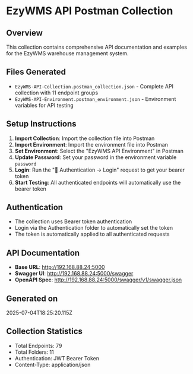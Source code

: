 # EzyWMS API Postman Collection

## Overview
This collection contains comprehensive API documentation and examples for the EzyWMS warehouse management system.

## Files Generated
- `EzyWMS-API-Collection.postman_collection.json` - Complete API collection with 11 endpoint groups
- `EzyWMS-API-Environment.postman_environment.json` - Environment variables for API testing

## Setup Instructions

1. **Import Collection**: Import the collection file into Postman
2. **Import Environment**: Import the environment file into Postman  
3. **Set Environment**: Select the "EzyWMS API Environment" in Postman
4. **Update Password**: Set your password in the environment variable `password`
5. **Login**: Run the "🔐 Authentication → Login" request to get your bearer token
6. **Start Testing**: All authenticated endpoints will automatically use the bearer token

## Authentication
- The collection uses Bearer token authentication
- Login via the Authentication folder to automatically set the token
- The token is automatically applied to all authenticated requests

## API Documentation
- **Base URL**: http://192.168.88.24:5000
- **Swagger UI**: http://192.168.88.24:5000/swagger
- **OpenAPI Spec**: http://192.168.88.24:5000/swagger/v1/swagger.json

## Generated on
2025-07-04T18:25:20.115Z

## Collection Statistics
- Total Endpoints: 79
- Total Folders: 11
- Authentication: JWT Bearer Token
- Content-Type: application/json
